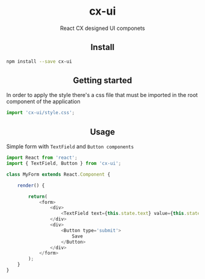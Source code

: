 <div align='center'>
    <h1>
        cx-ui
    </h1>
    <p>
        React CX designed UI componets
    </p>
</div>

<h2 align='center'>Install</h2>

```bash
npm install --save cx-ui
```
<h2 align='center'>Getting started</h2>

In order to apply the style there's a css file that must be imported in the root component of the application

```js
import 'cx-ui/style.css';
```

<h2 align='center'>Usage</h2>

Simple form with `TextField` and `Button components`

```js
import React from 'react';
import { TextField, Button } from 'cx-ui';

class MyForm extends React.Component {

    render() {

        return(
            <form>
                <div>
                    <TextField text={this.state.text} value={this.state.value} />
                </div>
                <div>
                    <Button type='submit'>
                        Save
                    </Button>
                </div>
            </form>
        );
    }
}
```
